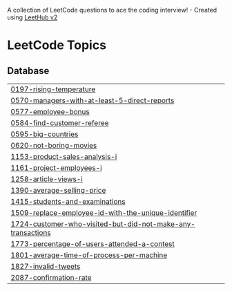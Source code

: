 A collection of LeetCode questions to ace the coding interview! - Created using [LeetHub v2](https://github.com/arunbhardwaj/LeetHub-2.0)
<!---LeetCode Topics Start-->
# LeetCode Topics
## Database
|  |
| ------- |
| [0197-rising-temperature](https://github.com/jerry-1211/LeetCode/tree/master/0197-rising-temperature) |
| [0570-managers-with-at-least-5-direct-reports](https://github.com/jerry-1211/LeetCode/tree/master/0570-managers-with-at-least-5-direct-reports) |
| [0577-employee-bonus](https://github.com/jerry-1211/LeetCode/tree/master/0577-employee-bonus) |
| [0584-find-customer-referee](https://github.com/jerry-1211/LeetCode/tree/master/0584-find-customer-referee) |
| [0595-big-countries](https://github.com/jerry-1211/LeetCode/tree/master/0595-big-countries) |
| [0620-not-boring-movies](https://github.com/jerry-1211/LeetCode/tree/master/0620-not-boring-movies) |
| [1153-product-sales-analysis-i](https://github.com/jerry-1211/LeetCode/tree/master/1153-product-sales-analysis-i) |
| [1161-project-employees-i](https://github.com/jerry-1211/LeetCode/tree/master/1161-project-employees-i) |
| [1258-article-views-i](https://github.com/jerry-1211/LeetCode/tree/master/1258-article-views-i) |
| [1390-average-selling-price](https://github.com/jerry-1211/LeetCode/tree/master/1390-average-selling-price) |
| [1415-students-and-examinations](https://github.com/jerry-1211/LeetCode/tree/master/1415-students-and-examinations) |
| [1509-replace-employee-id-with-the-unique-identifier](https://github.com/jerry-1211/LeetCode/tree/master/1509-replace-employee-id-with-the-unique-identifier) |
| [1724-customer-who-visited-but-did-not-make-any-transactions](https://github.com/jerry-1211/LeetCode/tree/master/1724-customer-who-visited-but-did-not-make-any-transactions) |
| [1773-percentage-of-users-attended-a-contest](https://github.com/jerry-1211/LeetCode/tree/master/1773-percentage-of-users-attended-a-contest) |
| [1801-average-time-of-process-per-machine](https://github.com/jerry-1211/LeetCode/tree/master/1801-average-time-of-process-per-machine) |
| [1827-invalid-tweets](https://github.com/jerry-1211/LeetCode/tree/master/1827-invalid-tweets) |
| [2087-confirmation-rate](https://github.com/jerry-1211/LeetCode/tree/master/2087-confirmation-rate) |
<!---LeetCode Topics End-->
